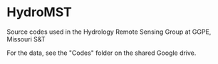 # HydroMST
Source codes used in the Hydrology Remote Sensing Group at GGPE, Missouri S&amp;T

For the data, see the "Codes" folder on the shared Google drive.
